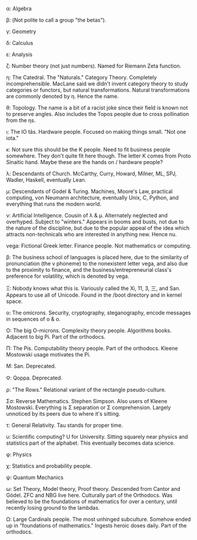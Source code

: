α: Algebra

β: (Not polite to call a group "the betas").

γ: Geometry

δ: Calculus

ε: Analysis

ζ: Number theory (not just numbers). Named for Riemann Zeta function.

η: The Catedral. The "Naturals." Category Theory. Completely incomprehensible. MacLane said we didn't invent category theory to study categories or functors, but natural transformations. Natural transformations are commonly denoted by η. Hence the name. 

θ: Topology. The name is a bit of a racist joke since their field is known not to preserve angles. Also includes the Topos people due to cross pollination from the ηs.

ι: The IO tās. Hardware people. Focused on making things small. "Not one iota."

κ: Not sure this should be the K people. Need to fit business people somewhere. They don't quite fit here though. The letter K comes from Proto Sinaitic hand. Maybe these are the hands on / hardware people?

λ: Descendants of Church. McCarthy, Curry, Howard, Milner, ML, SPJ, Wadler, Haskell, eventually Lean.

μ: Descendants of Godel & Turing. Machines, Moore's Law, practical computing, von Neumann architecture, eventually Unix, C, Python, and everything that runs the modern world.

ν: Artificial Intelligence. Cousin of λ & μ. Alternately neglected and overhyped. Subject to "winters." Appears in booms and busts, not due to the nature of the discipline, but due to the popular appeal of the idea which attracts non-technicals who are interested in anything new. Hence nu.

νega: Fictional Greek letter. Finance people. Not mathematics or computing.

β: The business school of languages is placed here, due to the similarity of pronunciation (the v phoneme) to the nonexistent letter vega, and also due to the proximity to finance, and the business/entrepreneurial class's preference for volatility, which is denoted by vega.

Ξ: Nobody knows what this is. Variously called the Xi, 11, 3, 三, and San. Appears to use all of Unicode. Found in the /boot directory and in kernel space.

ο: The omicrons. Security, cryptography, steganography, encode messages in sequences of o & ο.

Ο: The big O-microns. Complexity theory people. Algorithms books. Adjacent to big Pi. Part of the orthodocs.

Π: The Pis. Computability theory people. Part of the orthodocs. Kleene Mostowski usage motivates the Pi.

Ϻ: San. Deprecated.

Ϙ: Qoppa. Deprecated.

ρ: "The Rows." Relational variant of the rectangle pseudo-culture. 

Σσ: Reverse Mathematics. Stephen Simpson. Also users of Kleene Mostowski. Everything is Σ separation or Σ comprehension. Largely unnoticed by its peers due to where it's sitting.

τ: General Relativity. Tau stands for proper time.

υ: Scientific computing? U for University. Sitting squarely near physics and statistics part of the alphabet. This eventually becomes data science.

φ: Physics

χ: Statistics and probability people.

ψ: Quantum Mechanics

ω: Set Theory, Model theory, Proof theory. Descended from Cantor and Gödel. ZFC and NBG live here. Culturally part of the Orthodocs. Was believed to be the foundations of mathematics for over a century, until recently losing ground to the lambdas.

Ω: Large Cardinals people. The most unhinged subculture. Somehow ended up in "foundations of mathematics." Ingests heroic doses daily. Part of the orthodocs.


